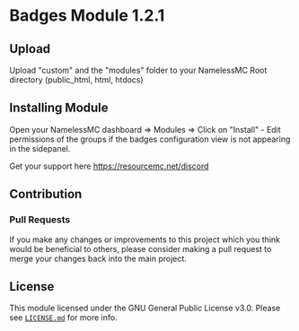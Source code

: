 # Badges Module 1.2.1

## Upload
Upload "custom" and the "modules" folder to your NamelessMC Root directory (public_html, html, htdocs)

## Installing Module
Open your NamelessMC dashboard => Modules => Click on "Install" - Edit permissions of the groups if the badges configuration view is not appearing in the sidepanel.

Get your support here https://resourcemc.net/discord


## Contribution
### Pull Requests
If you make any changes or improvements to this project which you think would be beneficial to others, please consider making a pull request to merge your changes back into the main project.

## License
This module licensed under the GNU General Public License v3.0. Please see  [`LICENSE.md`](https://github.com/GIGABAIT-Official/badges/blob/develop/LICENSE.md) for more info.